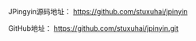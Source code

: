 JPingyin源码地址：
https://github.com/stuxuhai/jpinyin

GitHub地址：
https://github.com/stuxuhai/jpinyin.git
